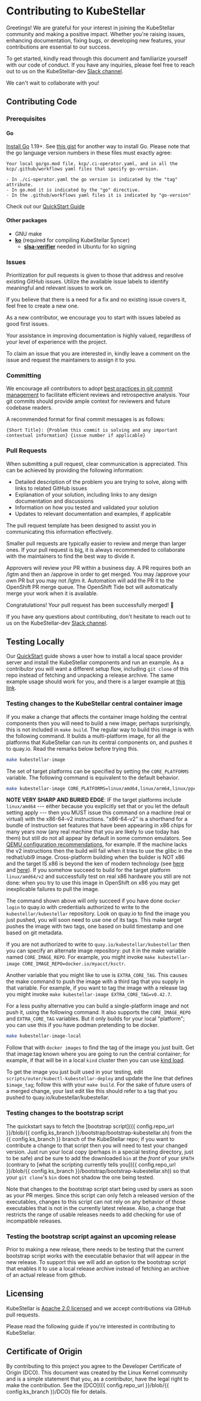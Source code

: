 # Contributing to KubeStellar
Greetings! We are grateful for your interest in joining the KubeStellar community and making a positive impact. Whether you're raising issues, enhancing documentation, fixing bugs, or developing new features, your contributions are essential to our success.

To get started, kindly read through this document and familiarize yourself with our code of conduct. If you have any inquiries, please feel free to reach out to us on the KubeStellar-dev [Slack channel](https://kubernetes.slack.com/archives/C058SUSL5AA/).

We can't wait to collaborate with you!

## Contributing Code

### Prerequisites

#### Go

[Install Go](https://golang.org/doc/install/) 1.19+.  See [this gist](https://gist.github.com/jniltinho/8758e15a9ef80a189fce) for another way to install Go.
  Please note that the go language version numbers in these files must exactly agree:
  
    Your local go/go.mod file, kcp/.ci-operator.yaml, and in all the kcp/.github/workflows yaml files that specify go-version.
    
    - In ./ci-operator.yaml the go version is indicated by the "tag" attribute.
    - In go.mod it is indicated by the "go" directive.
    - In the .github/workflows yaml files it is indicated by "go-version"
    
Check out our [QuickStart Guide](../../Getting-Started/quickstart/)

#### Other packages

- GNU make
- [__ko__](https://github.com/ko-build/ko) (required for compiling KubeStellar Syncer)
  - [__slsa-verifier__](https://github.com/slsa-framework) needed in Ubuntu for ko signing

### Issues
Prioritization for pull requests is given to those that address and resolve existing GitHub issues. Utilize the available issue labels to identify meaningful and relevant issues to work on.

If you believe that there is a need for a fix and no existing issue covers it, feel free to create a new one.

As a new contributor, we encourage you to start with issues labeled as good first issues.

Your assistance in improving documentation is highly valued, regardless of your level of experience with the project.

To claim an issue that you are interested in, kindly leave a comment on the issue and request the maintainers to assign it to you.

### Committing
We encourage all contributors to adopt [best practices in git commit management](https://gist.github.com/luismts/495d982e8c5b1a0ced4a57cf3d93cf60) to facilitate efficient reviews and retrospective analysis. Your git commits should provide ample context for reviewers and future codebase readers.

A recommended format for final commit messages is as follows:

```
{Short Title}: {Problem this commit is solving and any important contextual information} {issue number if applicable}
```
### Pull Requests
When submitting a pull request, clear communication is appreciated. This can be achieved by providing the following information:

- Detailed description of the problem you are trying to solve, along with links to related GitHub issues
- Explanation of your solution, including links to any design documentation and discussions
- Information on how you tested and validated your solution
- Updates to relevant documentation and examples, if applicable

The pull request template has been designed to assist you in communicating this information effectively.

Smaller pull requests are typically easier to review and merge than larger ones. If your pull request is big, it is always recommended to collaborate with the maintainers to find the best way to divide it.

Approvers will review your PR within a business day. A PR requires both an /lgtm and then an /approve in order to get merged. You may /approve your own PR but you may not /lgtm it. Automation will add the PR it to the OpenShift PR merge queue. The OpenShift Tide bot will automatically merge your work when it is available.

Congratulations! Your pull request has been successfully merged! 👏

If you have any questions about contributing, don't hesitate to reach out to us on the KubeStellar-dev [Slack channel](https://kubernetes.slack.com/archives/C058SUSL5AA/).

## Testing Locally

Our [QuickStart](../../Getting-Started/quickstart/)
 guide shows a user how to install a
local space provider server and install the KubeStellar components and run an
example.  As a contributor you will want a different setup flow,
including `git clone` of this repo instead of fetching and unpacking a
release archive.  The same example usage should work for you, and
there is a larger example at [this link](../../Coding%20Milestones/PoC2023q1/example1/).

### Testing changes to the KubeStellar central container image

If you make a change that affects the container image holding the
central components then you will need to build a new image; perhaps
surprisingly, this is not included in `make build`.  The regular way
to build this image is with the following command.  It builds a
multi-platform image, for all the platforms that KubeStellar can run
its central components on, and pushes it to quay.io.  Read the remarks
below before trying this.

```bash
make kubestellar-image
```

The set of target platforms can be specified by setting the
`CORE_PLATFORMS` variable. The following command is equivalent to the
default behavior.

```bash
make kubestellar-image CORE_PLATFORMS=linux/amd64,linux/arm64,linux/ppc64le
```

**NOTE VERY SHARP AND BURIED EDGE**: IF the target platforms include
  `linux/amd64` --- either because you explicitly set that or you let
  the default setting apply --- then you MUST issue this command on a
  machine (real or virtual) with the x86-64-v2
  instructions. "x86-64-v2" is a shorthand for a bundle of instruction
  set features that have been appearing in x86 chips for many years
  now (any real machine that you are likely to use today has them) but
  still do not all appear by default in some common emulators. See
  [QEMU configuration
  recommendations](https://www.qemu.org/docs/master/system/i386/cpu.html),
  for example. If the machine lacks the v2 instructions then the build
  will fail when it tries to use the glibc in the redhat/ubi9
  image. Cross-platform building when the builder is NOT x86 and the
  target IS x86 is beyond the ken of modern technology (see
  [here](https://github.com/docker/buildx/issues/2028) and
  [here](https://github.com/multiarch/qemu-user-static#supported-host-architectures)). If
  you somehow succeed to build for the target platform
  `linux/amd64/v2` and successfully test on real x86 hardware you
  still are not done: when you try to use this image in OpenShift on
  x86 you may get inexplicable failures to pull the image.

The command shown above will only succeed if you have done `docker
login` to quay.io with credentials authorized to write to the
`kubestellar/kubestellar` repository. Look on quay.io to find the
image you just pushed, you will soon need to use one of its tags.
This make target pushes the image with two tags, one based on build
timestamp and one based on git metadata.

If you are not authorized to write to
`quay.io/kubestellar/kubestellar` then you can specify an alternate
image repository: put it in the make variable named
`CORE_IMAGE_REPO`.  For example, you might invoke `make
kubestellar-image CORE_IMAGE_REPO=docker.io/myacct/ksctr`.

Another variable that you might like to use is `EXTRA_CORE_TAG`.
This causes the make command to push the image with a third tag that
you supply in that variable.  For example, if you want to tag the
image with a release tag you might invoke `make kubestellar-image
EXTRA_CORE_TAG=v0.42.7`.

For a less pushy alternative you can build a single-platform image and
not push it, using the following command. It also supports the
`CORE_IMAGE_REPO` and `EXTRA_CORE_TAG` variables.  But it only
builds for your local "platform"; you can use this if you have podman
pretending to be docker.

```bash
make kubestellar-image-local
```

Follow that with `docker images` to find the tag of the image you just
built.  Get that image:tag known where you are going to run the
central container; for example, if that will be in a local `kind`
cluster then you can use [kind
load](https://kind.sigs.k8s.io/docs/user/quick-start#loading-an-image-into-your-cluster).

To get the image you just built used in your testing, edit
`scripts/outer/kubectl-kubestellar-deploy` and update the line that defines
`$image_tag`; follow this with your `make build`.  For the sake of
future users of a merged change, your last edit like this should refer
to a tag that you pushed to quay.io/kubestellar/kubestellar.

### Testing changes to the bootstrap script

The quickstart says to fetch the [bootstrap script]({{ config.repo_url }}/blob/{{ config.ks_branch }}/bootstrap/bootstrap-kubestellar.sh) from the {{ config.ks_branch }} branch of
the KubeStellar repo; if you want to contribute a change to that script then
you will need to test your changed version.  Just run your local copy
(perhaps in a special testing directory, just to be safe) and be sure
to add the downloaded `bin` at the _front_ of your `$PATH` (contrary
to [what the scripting currently tells
you]({{ config.repo_url }}/blob/{{ config.ks_branch }}/bootstrap/bootstrap-kubestellar.sh)) so that your `git clone`'s `bin` does not shadow the one being tested.

Note that changes to the bootstrap script start being used by users as
soon as your PR merges.  Since this script can only fetch a released
version of the executables, changes to this script can not rely on any
behavior of those executables that is not in the currently latest
release.  Also, a change that restricts the range of usable releases
needs to add checking for use of incompatible releases.

### Testing the bootstrap script against an upcoming release

Prior to making a new release, there needs to be testing that the
current bootstrap script works with the executable behavior that will
appear in the new release.  To support this we will add an option to
the bootstrap script that enables it to use a local release archive
instead of fetching an archive of an actual release from github.

## Licensing
KubeStellar is [Apache 2.0 licensed](LICENSE.md) and we accept contributions via
GitHub pull requests.

Please read the following guide if you're interested in contributing to KubeStellar.

## Certificate of Origin

By contributing to this project you agree to the Developer Certificate of
Origin (DCO). This document was created by the Linux Kernel community and is a
simple statement that you, as a contributor, have the legal right to make the
contribution. See the [DCO]({{ config.repo_url }}/blob/{{ config.ks_branch }}/DCO)</a> file for details.
